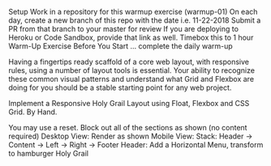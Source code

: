 Setup
Work in a repository for this warmup exercise (warmup-01)
On each day, create a new branch of this repo with the date
i.e. 11-22-2018
Submit a PR from that branch to your master for review
If you are deploying to Heroku or Code Sandbox, provide that link as well.
Timebox this to 1 hour
Warm-Up Exercise
Before You Start … complete the daily warm-up

Having a fingertips ready scaffold of a core web layout, with responsive rules, using a number of layout tools is essential. Your ability to recognize these common visual patterns and understand what Grid and Flexbox are doing for you should be a stable starting point for any web project.

Implement a Responsive Holy Grail Layout using Float, Flexbox and CSS Grid. By Hand.

You may use a reset.
Block out all of the sections as shown (no content required)
Desktop View: Render as shown
Mobile View: Stack: Header -> Content -> Left -> Right -> Footer
Header: Add a Horizontal Menu, transform to hamburger
Holy Grail